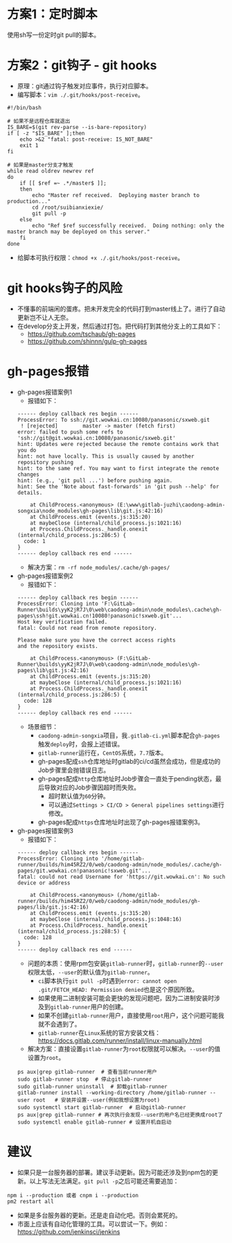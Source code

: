 # 方案1：定时脚本
使用sh写一份定时git pull的脚本。

# 方案2：git钩子 - git hooks
* 原理：git通过钩子触发对应事件，执行对应脚本。
* 编写脚本：```vim ./.git/hooks/post-receive```。
```
#!/bin/bash

# 如果不是远程仓库就退出
IS_BARE=$(git rev-parse --is-bare-repository)
if [ -z "$IS_BARE" ];then
    echo >&2 "fatal: post-receive: IS_NOT_BARE"
    exit 1
fi

# 如果是master分支才触发
while read oldrev newrev ref
do
    if [[ $ref =~ .*/master$ ]];
    then
        echo "Master ref received.  Deploying master branch to production..."
        cd /root/suibianxiexie/
        git pull -p
    else
        echo "Ref $ref successfully received.  Doing nothing: only the master branch may be deployed on this server."
    fi
done
```
* 给脚本可执行权限：```chmod +x ./.git/hooks/post-receive```。

# git hooks钩子的风险
* 不懂事的前端闲的蛋疼。把未开发完全的代码打到master线上了。进行了自动更新岂不让人无奈。
* 在develop分支上开发，然后通过打包。把代码打到其他分支上的工具如下：
    - https://github.com/tschaub/gh-pages
    - https://github.com/shinnn/gulp-gh-pages

# gh-pages报错
* gh-pages报错案例1
    - 报错如下：
    ```
    ------ deploy callback res begin ------
    ProcessError: To ssh://git.wowkai.cn:10080/panasonic/sxweb.git
     ! [rejected]        master -> master (fetch first)
    error: failed to push some refs to 'ssh://git@git.wowkai.cn:10080/panasonic/sxweb.git'
    hint: Updates were rejected because the remote contains work that you do
    hint: not have locally. This is usually caused by another repository pushing
    hint: to the same ref. You may want to first integrate the remote changes
    hint: (e.g., 'git pull ...') before pushing again.
    hint: See the 'Note about fast-forwards' in 'git push --help' for details.

        at ChildProcess.<anonymous> (E:\www\gitlab-juzhi\caodong-admin-songxia\node_modules\gh-pages\lib\git.js:42:16)
        at ChildProcess.emit (events.js:315:20)
        at maybeClose (internal/child_process.js:1021:16)
        at Process.ChildProcess._handle.onexit (internal/child_process.js:286:5) {
      code: 1
    }
    ------ deploy callback res end ------
    ```
    - 解决方案：`rm -rf node_modules/.cache/gh-pages/`
* gh-pages报错案例2
    - 报错如下：
    ```
    ------ deploy callback res begin ------
    ProcessError: Cloning into 'F:\GitLab-Runner\builds\yyK2jR7J\0\web\caodong-admin\node_modules\.cache\gh-pages\ssh!git.wowkai.cn!10080!panasonic!sxweb.git'...
    Host key verification failed.
    fatal: Could not read from remote repository.

    Please make sure you have the correct access rights
    and the repository exists.

        at ChildProcess.<anonymous> (F:\GitLab-Runner\builds\yyK2jR7J\0\web\caodong-admin\node_modules\gh-pages\lib\git.js:42:16)
        at ChildProcess.emit (events.js:315:20)
        at maybeClose (internal/child_process.js:1021:16)
        at Process.ChildProcess._handle.onexit (internal/child_process.js:286:5) {
      code: 128
    }
    ------ deploy callback res end ------
    ```
    - 场景细节：
      - `caodong-admin-songxia`项目，我`.gitlab-ci.yml`脚本配合`gh-pages`触发`deploy`时，会报上述错误。
      - `gitlab-runner`运行在，`CentOS`系统，`7.7`版本。
      - gh-pages配成`ssh`仓库地址时gitlab的ci/cd虽然会成功，但是成功的Job步骤里会抛错误日志。
      - gh-pages配成`http`仓库地址时Job步骤会一直处于pending状态，最后导致对应的Job步骤因超时而失败。
        - 超时默认值为`60`分钟。
        - 可以通过`Settings > CI/CD > General pipelines settings`进行修改。
      - gh-pages配成`https`仓库地址时出现了gh-pages报错案例3。
* gh-pages报错案例3
    - 报错如下：
    ```
    ------ deploy callback res begin ------
    ProcessError: Cloning into '/home/gitlab-runner/builds/him45RZ2/0/web/caodong-admin/node_modules/.cache/gh-pages/git.wowkai.cn!panasonic!sxweb.git'...
    fatal: could not read Username for 'https://git.wowkai.cn': No such device or address

        at ChildProcess.<anonymous> (/home/gitlab-runner/builds/him45RZ2/0/web/caodong-admin/node_modules/gh-pages/lib/git.js:42:16)
        at ChildProcess.emit (events.js:315:20)
        at maybeClose (internal/child_process.js:1048:16)
        at Process.ChildProcess._handle.onexit (internal/child_process.js:288:5) {
      code: 128
    }
    ------ deploy callback res end ------
    ```
    - 问题的本质：使用rpm包安装`gitlab-runner`时，`gitlab-runner`的`--user`权限太低，`--user`的默认值为`gitlab-runner`。
      - `ci`脚本执行`git pull -p`时遇到`error: cannot open .git/FETCH_HEAD: Permission denied`也是这个原因所致。
      - 如果使用二进制安装可能会更快的发现问题吧，因为二进制安装时涉及到`gitlab-runner`用户的创建。
      - 如果不创建`gitlab-runner`用户，直接使用`root`用户，这个问题可能我就不会遇到了。
      - `gitlab-runner`在`Linux`系统的官方安装文档：https://docs.gitlab.com/runner/install/linux-manually.html
    - 解决方案：直接设置`gitlab-runner`为`root`权限就可以解决。`--user`的值设置为`root`。
    ```
    ps aux|grep gitlab-runner  # 查看当前runner用户
    sudo gitlab-runner stop  # 停止gitlab-runner
    sudo gitlab-runner uninstall  # 卸载gitlab-runner
    gitlab-runner install --working-directory /home/gitlab-runner --user root   # 安装并设置--user(例如我想设置为root)
    sudo systemctl start gitlab-runner  # 启动gitlab-runner
    ps aux|grep gitlab-runner # 再次执行会发现--user的用户名已经更换成root了
    sudo systemctl enable gitlab-runner # 设置开机自启动
    ```

# 建议
* 如果只是一台服务器的部署。建议手动更新。因为可能还涉及到npm包的更新。以上写法无法满足。```git pull -p```之后可能还需要追加：
```
npm i --production 或者 cnpm i --production
pm2 restart all
```
* 如果是多台服务器的更新。还是走自动化吧。否则会累死的。
* 市面上应该有自动化管理的工具。可以尝试一下。例如：https://github.com/jenkinsci/jenkins
